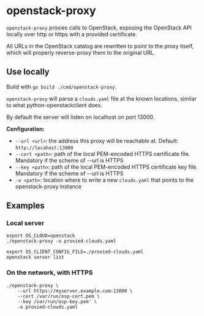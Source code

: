 # openstack-proxy

`openstack-proxy` proxies calls to OpenStack, exposing the OpenStack API locally over http or https with a provided certificate.

All URLs in the OpenStack catalog are rewritten to point to the proxy itself, which will properly reverse-proxy them to the original URL.

## Use locally

Build with `go build ./cmd/openstack-proxy`.

`openstack-proxy` will parse a `clouds.yaml` file at the known locations, similar to what python-openstackclient does.

By default the server will listen on localhost on port 13000.

**Configuration:**
* `--url <url>`: the address this proxy will be reachable at. Default: `http://locahost:13000`
* `--cert <path>`: path of the local PEM-encoded HTTPS certificate file. Mandatory if the scheme of --url is HTTPS
* `--key <path>`: path of the local PEM-encoded HTTPS certificate key file. Mandatory if the scheme of --url is HTTPS
* `-o <path>`: location where to write a new `clouds.yaml` that points to the openstack-proxy instance

## Examples

### Local server

```shell
export OS_CLOUD=openstack
./openstack-proxy -o proxied-clouds.yaml
```
```shell
export OS_CLIENT_CONFIG_FILE=./proxied-clouds.yaml
openstack server list
```

### On the network, with HTTPS

```shell
./openstack-proxy \
	--url https://myserver.example.com:13000 \
	--cert /var/run/osp-cert.pem \
	--key /var/run/osp-key.pem' \
	-o proxied-clouds.yaml
```
